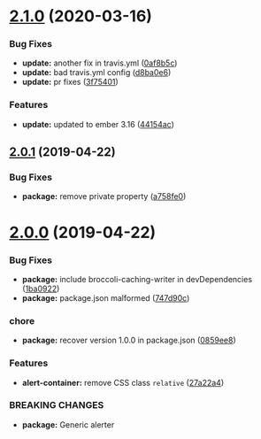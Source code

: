 # [2.1.0](https://github.com/BBVAEngineering/ember-alerter/compare/v2.0.1...v2.1.0) (2020-03-16)


### Bug Fixes

* **update:** another fix in travis.yml ([0af8b5c](https://github.com/BBVAEngineering/ember-alerter/commit/0af8b5c6d4dfc30793062630e814f072753f7707))
* **update:** bad travis.yml config ([d8ba0e6](https://github.com/BBVAEngineering/ember-alerter/commit/d8ba0e6a84a503e4a2269a48e855feeb39645168))
* **update:** pr fixes ([3f75401](https://github.com/BBVAEngineering/ember-alerter/commit/3f7540191a5c9c5bb293109913257093e5e53b77))


### Features

* **update:** updated to ember 3.16 ([44154ac](https://github.com/BBVAEngineering/ember-alerter/commit/44154acbb4362931d43458ed5eb9d8a726bb7538))

## [2.0.1](https://github.com/BBVAEngineering/ember-alerter/compare/v2.0.0...v2.0.1) (2019-04-22)


### Bug Fixes

* **package:** remove private property ([a758fe0](https://github.com/BBVAEngineering/ember-alerter/commit/a758fe0))

# [2.0.0](https://github.com/BBVAEngineering/ember-alerter/compare/v1.0.0...v2.0.0) (2019-04-22)


### Bug Fixes

* **package:** include broccoli-caching-writer in devDependencies ([1ba0922](https://github.com/BBVAEngineering/ember-alerter/commit/1ba0922))
* **package:** package.json malformed ([747d90c](https://github.com/BBVAEngineering/ember-alerter/commit/747d90c))


### chore

* **package:** recover version 1.0.0 in package.json ([0859ee8](https://github.com/BBVAEngineering/ember-alerter/commit/0859ee8))


### Features

* **alert-container:** remove CSS class `relative` ([27a22a4](https://github.com/BBVAEngineering/ember-alerter/commit/27a22a4))


### BREAKING CHANGES

* **package:** Generic alerter
